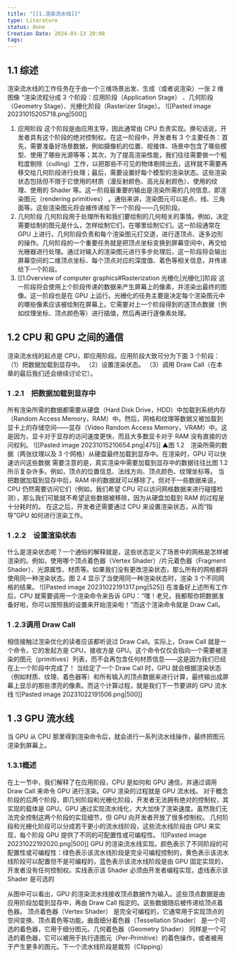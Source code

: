 ```yaml
---
title: "[[1.渲染流水线]]"
type: Literature
status: done
Creation Date: 2024-03-13 20:08
tags:
---
```

## 1.1 综述
渲染流水线的工作任务在于由一个三维场景出发、生成（或者说渲染）一张 2 维图像
“渲染流程分成 3 个阶段：应用阶段（Application Stage） 、几何阶段（Geometry Stage）、光栅化阶段（Rasterizer Stage）。
  ![[Pasted image 20231015205718.png|500]]
1. 应用阶段
    这个阶段是由应用主导，因此通常由 CPU 负责实现。换句话说，开发者具有这个阶段的绝对控制权。在这一阶段中，开发者有 3 个主要任务：首先，需要准备好场景数据，例如摄像机的位置、视锥体、场景中包含了哪些模型、使用了哪些光源等等；其次，为了提高渲染性能，我们往往需要做一个粗粒度剔除（culling）工作，以把那些不可见的物体剔除出去，这样就不需要再移交给几何阶段进行处理；最后，需要设置好每个模型的渲染状态。这些渲染状态包括但不限于它使用的材质（漫反射颜色、高光反射颜色）、使用的纹理、使用的 Shader 等。这一阶段最重要的输出是渲染所需的几何信息，即渲染图元（rendering primitives） 。通俗来讲，渲染图元可以是点、线、三角面等。这些渲染图元将会被传递给下一个阶段——几何阶段。
2. 几何阶段
    几何阶段用于处理所有和我们要绘制的几何相关的事情。例如，决定需要绘制的图元是什么，怎样绘制它们，在哪里绘制它们。这一阶段通常在 GPU 上进行。几何阶段负责和每个渲染图元打交道，进行逐顶点、逐多边形的操作。几何阶段的一个重要任务就是把顶点坐标变换到屏幕空间中，再交给光栅器进行处理。通过对输入的渲染图元进行多步处理后，这一阶段将会输出屏幕空间的二维顶点坐标、每个顶点对应的深度值、着色等相关信息，并传递给下一个阶段。
3. [[1.Overview of computer graphics#Rasterization 光栅化|光栅化]]阶段
    这一阶段将会使用上个阶段传递的数据来产生屏幕上的像素，并渲染出最终的图像。这一阶段也是在 GPU 上运行。光栅化的任务主要是决定每个渲染图元中的哪些像素应该被绘制在屏幕上。它需要对上一个阶段得到的逐顶点数据（例如纹理坐标、顶点颜色等）进行插值，然后再进行逐像素处理。
## 1.2 CPU 和 GPU 之间的通信
渲染流水线的起点是 CPU，即应用阶段。应用阶段大致可分为下面 3 个阶段：
（1）把数据加载到显存中。
（2）设置渲染状态。
（3）调用 Draw Call（在本章的最后我们还会继续讨论它）。
### 1 .2.1　把数据加载到显存中
所有渲染所需的数据都需要从硬盘（Hard Disk Drive，HDD）中加载到系统内存（Random Access Memory，RAM）中。然后，网格和纹理等数据又被加载到显卡上的存储空间——显存（Video Random Access Memory，VRAM）中。这是因为，显卡对于显存的访问速度更快，而且大多数显卡对于 RAM 没有直接的访问权利。
![[Pasted image 20231015210654.png|475]]
▲图 1.2　渲染所需的数据（两张纹理以及 3 个网格）从硬盘最终加载到显存中。在渲染时，GPU 可以快速访问这些数据
需要注意的是，真实渲染中需要加载到显存中的数据往往比图 1.2 所示复杂许多。例如，顶点的位置信息、法线方向、顶点颜色、纹理坐标等。
当把数据加载到显存中后，RAM 中的数据就可以移除了。但对于一些数据来说，CPU 仍然需要访问它们（例如，我们希望 CPU 可以访问网格数据来进行碰撞检测），那么我们可能就不希望这些数据被移除，因为从硬盘加载到 RAM 的过程是十分耗时的。
在这之后，开发者还需要通过 CPU 来设置渲染状态，从而“指导”GPU 如何进行渲染工作。
### 1 .2.2　设置渲染状态
什么是渲染状态呢？一个通俗的解释就是，这些状态定义了场景中的网格是怎样被渲染的。例如，使用哪个顶点着色器（Vertex Shader）/片元着色器（Fragment Shader）、光源属性、材质等。如果我们没有更改渲染状态，那么所有的网格都将使用同一种渲染状态。图 2.4 显示了当使用同一种渲染状态时，渲染 3 个不同网格的结果。
![[Pasted image 20231022191317.png|525]]
在准备好上述所有工作后，CPU 就需要调用一个渲染命令来告诉 GPU：“嘿！老兄，我都帮你把数据准备好啦，你可以按照我的设置来开始渲染啦！”而这个渲染命令就是 Draw Call。
### 1 .2.3调用 Draw Call
相信接触过渲染优化的读者应该都听说过 Draw Call。实际上，Draw Call 就是一个命令，它的发起方是 CPU，接收方是 GPU。这个命令仅仅会指向一个需要被渲染的图元（primitives）列表，而不会再包含任何材质信息——这是因为我们已经在上一个阶段中完成了！
当给定了一个 Draw Call 时，GPU 就会根据渲染状态（例如材质、纹理、着色器等）和所有输入的顶点数据来进行计算，最终输出成屏幕上显示的那些漂亮的像素。而这个计算过程，就是我们下一节要讲的 GPU 流水线
![[Pasted image 20231022191506.png|500]]
## 1 .3 GPU 流水线
当 GPU 从 CPU 那里得到渲染命令后，就会进行一系列流水线操作，最终把图元渲染到屏幕上。
### 1.3.1概述
在上一节中，我们解释了在应用阶段，CPU 是如何和 GPU 通信，并通过调用 Draw Call 来命令 GPU 进行渲染。GPU 渲染的过程就是 GPU 流水线。
对于概念阶段的后两个阶段，即几何阶段和光栅化阶段，开发者无法拥有绝对的控制权，其实现的载体是 GPU。GPU 通过实现流水线化，大大加快了渲染速度。虽然我们无法完全控制这两个阶段的实现细节，但 GPU 向开发者开放了很多控制权。
几何阶段和光栅化阶段可以分成若干更小的流水线阶段，这些流水线阶段由 GPU 来实现，每个阶段 GPU 提供了不同的可配置性或可编程性。
![[Pasted image 20231022192020.png|500]]
GPU 的渲染流水线实现。颜色表示了不同阶段的可配置性或可编程性：绿色表示该流水线阶段是完全可编程控制的，黄色表示该流水线阶段可以配置但不是可编程的，蓝色表示该流水线阶段是由 GPU 固定实现的，开发者没有任何控制权。实线表示该 Shader 必须由开发者编程实现，虚线表示该 Shader 是可选的

从图中可以看出，GPU 的渲染流水线接收顶点数据作为输入。这些顶点数据是由应用阶段加载到显存中，再由 Draw Call 指定的。这些数据随后被传递给顶点着色器。
顶点着色器（Vertex Shader）
 是完全可编程的，它通常用于实现顶点的空间变换、顶点着色等功能。曲面细分着色器（Tessellation Shader）
 是一个可选的着色器，它用于细分图元。几何着色器（Geometry Shader）
 同样是一个可选的着色器，它可以被用于执行逐图元（Per-Primitive）的着色操作，或者被用于产生更多的图元。下一个流水线阶段是裁剪（Clipping）
 
